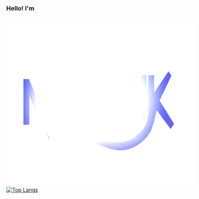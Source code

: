 ### Hello! I'm

<img src="resources/Nan0MK 2021V2 RC2 Clear.png" style="width:650px;height:450px;"> [![Top Langs](https://github-readme-stats.vercel.app/api/top-langs/?username=anuraghazra&langs_count=8)](https://github.com/Nan0MK/github-readme-stats)

<!--[![Anurag's GitHub stats](https://github-readme-stats.vercel.app/api?username=Nan0MK)](https://github.com/anuraghazra/github-readme-stats)-->


<!--
**Nan0MK/Nan0MK** is a ✨ _special_ ✨ repository because its `README.md` (this file) appears on your GitHub profile.

Here are some ideas to get you started:

- 🔭 I’m currently working on ...
- 🌱 I’m currently learning ...
- 👯 I’m looking to collaborate on ...
- 🤔 I’m looking for help with ...
- 💬 Ask me about ...
- 📫 How to reach me: ...
- 😄 Pronouns: ...
- ⚡ Fun fact: ...
-->
